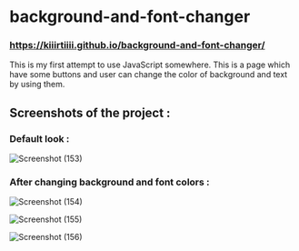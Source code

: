 # background-and-font-changer

### https://kiiirtiiii.github.io/background-and-font-changer/

This is my first attempt to use JavaScript somewhere.
This is a page which have some buttons and user can change the color of background and text by using them.


## Screenshots of the project :


  ### Default look : 

![Screenshot (153)](https://user-images.githubusercontent.com/61161878/85844953-22e18e80-b7c1-11ea-8027-da8a00bbcf37.png)


  ### After changing background and font colors : 

![Screenshot (154)](https://user-images.githubusercontent.com/61161878/85844978-2bd26000-b7c1-11ea-80f6-d28bad875377.png)


![Screenshot (155)](https://user-images.githubusercontent.com/61161878/85844991-2ecd5080-b7c1-11ea-963c-8ca646264596.png)


![Screenshot (156)](https://user-images.githubusercontent.com/61161878/85845001-312faa80-b7c1-11ea-92b4-27ac55f5f454.png)
